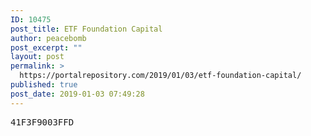 ```yaml
---
ID: 10475
post_title: ETF Foundation Capital
author: peacebomb
post_excerpt: ""
layout: post
permalink: >
  https://portalrepository.com/2019/01/03/etf-foundation-capital/
published: true
post_date: 2019-01-03 07:49:28
---
```

<pre>41F3F9003FFD</pre>